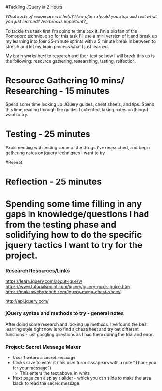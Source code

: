 #Tackling JQuery in 2 Hours

_What sorts of resources will help? How often should you stop and test what you just learned? Are breaks important?__

To tackle this task first I'm going to time box it. I'm a big fan of the Pomodoro technique so for this task I'll use a mini version of it and break up my learning into four 25-minute sprints with a 5 minute break in between to stretch and let my brain process what I just learned. 

My brain works best to research and then test so how I will break this up is the following: resource gathering, researching, testing, relfection. 

# Resource Gathering 10 mins/ Researching - 15 minutes
Spend some time looking up JQuery guides, cheat sheets, and tips. Spend this time reading through the guides I collected, taking notes on things I want to try. 

# Testing - 25 minutes
Expirimenting with testing some of the things I've researched, and begin gathering notes on jquery techniques I want to try

#Repeat

# Reflection - 25 minutes
Spending some time filling in any gaps in knowledge/questions I had from the testing phase and solidifying how to do the specific jquery tactics I want to try for the project. 
======

### Research Resources/Links
https://learn.jquery.com/about-jquery/
https://www.tutorialspoint.com/jquery/jquery-quick-guide.htm
https://makeawebsitehub.com/jquery-mega-cheat-sheet/

http://api.jquery.com/

### jQuery syntax and methods to try - general notes
After doing some research and looking up methods, I've found the best learning style right now is to find a cheatsheet and try out different functions - just googling questions as I had them during the trial and error. 

### Project: Secret Message Maker
- User 1 enters a secret message
- Clicks save to enter it (this user form dissapears with a note "Thank you for your message")
    + This enters the text above, in white
- Next page can display a slider - which you can slide to make the area black to read the secret message. 
